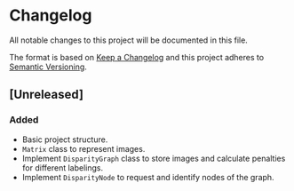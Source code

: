 # Changelog

All notable changes to this project will be documented in this file.

The format is based on [Keep a Changelog]
and this project adheres to [Semantic Versioning].

## [Unreleased]

### Added

- Basic project structure.
- `Matrix` class to represent images.
- Implement `DisparityGraph` class to store images
  and calculate penalties for different labelings.
- Implement `DisparityNode` to request and identify nodes of the graph.

[Keep a Changelog]: http://keepachangelog.com/en/1.0.0/
[Semantic Versioning]: http://semver.org/spec/v2.0.0.html

